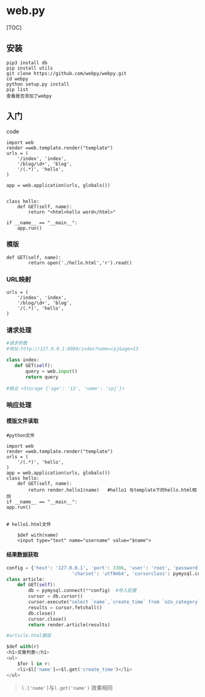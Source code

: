 # web.py
[TOC]

## 安装
```
pip3 install db 
pip install utils
git clone https://github.com/webpy/webpy.git
cd webpy
python setup.py install
pip list 
查看是否添加了webpy
```
## 入门
code
```
import web
render =web.template.render("template")
urls = (
    '/index', 'index',
    '/blog/\d+', 'blog',
    '/(.*)', 'hello',
)

app = web.application(urls, globals())


class hello:
    def GET(self, name):
        return "<html>hello word</html>"

if __name__ == "__main__":
    app.run()
```
### 模版
	def GET(self, name):
            return open('./hello.html','r').read()
### URL映射

    urls = (
        '/index', 'index',
        '/blog/\d+', 'blog',
        '/(.*)', 'hello',
    )
    
 ### 请求处理
 ```python
#请求参数
#地址:http://127.0.0.1:8080/index?name=cpj&age=13

class index:
    def GET(self):
        query = web.input()
        return query
        
#输出 <Storage {'age': '13', 'name': 'cpj'}>
```

### 响应处理

#### 模版文件读取
```
#python文件

import web
render =web.template.render("template")
urls = (
    '/(.*)', 'hello',
)
app = web.application(urls, globals())
class hello:
    def GET(self, name):
        return render.hello1(name)   #hello1 与template下的hello.html相同
if __name__ == "__main__":
app.run()


# hello1.html文件

    $def with(name)
    <input type="text" name="username" value="$name">  
```
#### 结果数据获取
```python
config = {'host': '127.0.0.1', 'port': 3306, 'user': 'root', 'password': 'root', 'db': 'imooc_o2o',
                        'charset': 'utf8mb4', 'cursorclass': pymysql.cursors.DictCursor, }
class article:
    def GET(self):
        db = pymysql.connect(**config)  #导入配置
        cursor = db.cursor()
        cursor.execute("select `name`,`create_time` from `o2o_category`")
        results = cursor.fetchall()
        db.close()
        cursor.close()
        return render.article(results)

#article.html模版

$def with(r)
<h1>文章列表</h1>
<ul>
    $for l in r:
    <li>$l['name']=>$l.get('create_time')</li>  
</ul>
```

> `l.['name']`与`l.get('name')` 效果相同